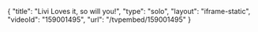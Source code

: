 {
    "title": "Livi Loves it, so will you!",
    "type": "solo",
    "layout": "iframe-static",
    "videoId": "159001495",
    "url": "\/tvpembed\/159001495"
}